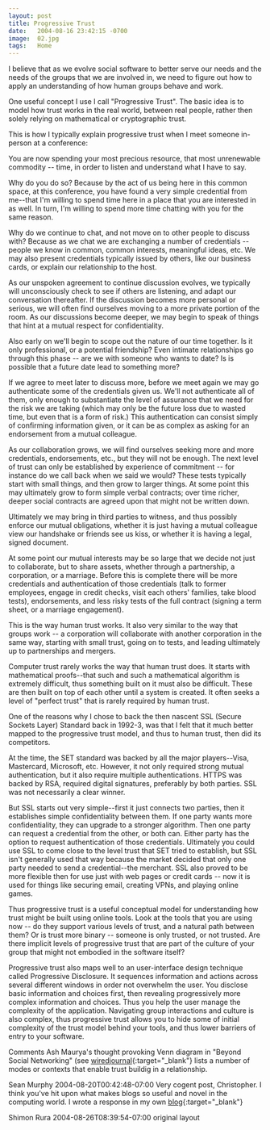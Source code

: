```yaml
---
layout: post
title: Progressive Trust
date:   2004-08-16 23:42:15 -0700
image:  02.jpg
tags:   Home
---
```



I believe that as we evolve social software to better serve our needs and the needs of the groups that we are involved in, we need to figure out how to apply an understanding of how human groups behave and work.

One useful concept I use I call "Progressive Trust". The basic idea is to model how trust works in the real world, between real people, rather then solely relying on mathematical or cryptographic trust.

This is how I typically explain progressive trust when I meet someone in-person at a conference:

You are now spending your most precious resource, that most unrenewable commodity -- time, in order to listen and understand what I have to say.

Why do you do so? Because by the act of us being here in this common space, at this conference, you have found a very simple credential from me--that I'm willing to spend time here in a place that you are interested in as well. In turn, I'm willing to spend more time chatting with you for the same reason.

Why do we continue to chat, and not move on to other people to discuss with? Because as we chat we are exchanging a number of credentials -- people we know in common, common interests, meaningful ideas, etc. We may also present credentials typically issued by others, like our business cards, or explain our relationship to the host.

As our unspoken agreement to continue discussion evolves, we typically will unconsciously check to see if others are listening, and adapt our conversation thereafter. If the discussion becomes more personal or serious, we will often find ourselves moving to a more private portion of the room. As our discussions become deeper, we may begin to speak of things that hint at a mutual respect for confidentiality.

Also early on we'll begin to scope out the nature of our time together. Is it only professional, or a potential friendship? Even intimate relationships go through this phase -- are we with someone who wants to date? Is is possible that a future date lead to something more?

If we agree to meet later to discuss more, before we meet again we may go authenticate some of the credentials given us. We'll not authenticate all of them, only enough to substantiate the level of assurance that we need for the risk we are taking (which may only be the future loss due to wasted time, but even that is a form of risk.) This authentication can consist simply of confirming information given, or it can be as complex as asking for an endorsement from a mutual colleague.

As our collaboration grows, we will find ourselves seeking more and more credentials, endorsements, etc., but they will not be enough. The next level of trust can only be established by experience of commitment -- for instance do we call back when we said we would? These tests typically start with small things, and then grow to larger things. At some point this may ultimately grow to form simple verbal contracts; over time richer, deeper social contracts are agreed upon that might not be written down.

Ultimately we may bring in third parties to witness, and thus possibly enforce our mutual obligations, whether it is just having a mutual colleague view our handshake or friends see us kiss, or whether it is having a legal, signed document.

At some point our mutual interests may be so large that we decide not just to collaborate, but to share assets, whether through a partnership, a corporation, or a marriage. Before this is complete there will be more credentials and authentication of those credentials (talk to former employees, engage in credit checks, visit each others' families, take blood tests), endorsements, and less risky tests of the full contract (signing a term sheet, or a marriage engagement).

This is the way human trust works. It also very similar to the way that groups work -- a corporation will collaborate with another corporation in the same way, starting with small trust, going on to tests, and leading ultimately up to partnerships and mergers.

Computer trust rarely works the way that human trust does. It starts with mathematical proofs--that such and such a mathematical algorithm is extremely difficult, thus something built on it must also be difficult. These are then built on top of each other until a system is created. It often seeks a level of "perfect trust" that is rarely required by human trust.

One of the reasons why I chose to back the then nascent SSL (Secure Sockets Layer) Standard back in 1992-3, was that I felt that it much better mapped to the progressive trust model, and thus to human trust, then did its competitors.

At the time, the SET standard was backed by all the major players--Visa, Mastercard, Microsoft, etc. However, it not only required strong mutual authentication, but it also require multiple authentications. HTTPS was backed by RSA, required digital signatures, preferably by both parties. SSL was not necessarily a clear winner.

But SSL starts out very simple--first it just connects two parties, then it establishes simple confidentiality between them. If one party wants more confidentiality, they can upgrade to a stronger algorithm. Then one party can request a credential from the other, or both can. Either party has the option to request authentication of those credentials. Ultimately you could use SSL to come close to the level trust that SET tried to establish, but SSL isn't generally used that way because the market decided that only one party needed to send a credential--the merchant. SSL also proved to be more flexible then for use just with web pages or credit cards -- now it is used for things like securing email, creating VPNs, and playing online games.

Thus progressive trust is a useful conceptual model for understanding how trust might be built using online tools. Look at the tools that you are using now -- do they support various levels of trust, and a natural path between them? Or is trust more binary -- someone is only trusted, or not trusted. Are there implicit levels of progressive trust that are part of the culture of your group that might not embodied in the software itself?

Progressive trust also maps well to an user-interface design technique called Progressive Disclosure. It sequences information and actions across several different windows in order not overwhelm the user. You disclose basic information and choices first, then revealing progressively more complex information and choices. Thus you help the user manage the complexity of the application. Navigating group interactions and culture is also complex, thus progressive trust allows you to hide some of initial complexity of the trust model behind your tools, and thus lower barriers of entry to your software.

Comments
Ash Maurya's thought provoking Venn diagram in "Beyond Social Networking" (see [wiredjournal](http://www.wiredjournal.com/archives/000008.html){:target="_blank"} lists a number of modes or contexts that enable trust buildig in a relationship.

Sean Murphy 2004-08-20T00:42:48-07:00
Very cogent post, Christopher. I think you've hit upon what makes blogs so useful and novel in the computing world. I wrote a response in my own [blog](http://frassle.rura.org/christopherAllenGets){:target="_blank"}

Shimon Rura 2004-08-26T08:39:54-07:00
original layout